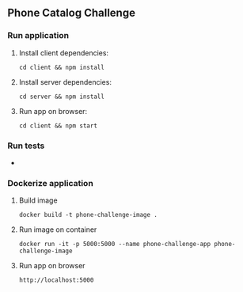 ## Phone Catalog Challenge

### Run application

1. Install client dependencies: 
    
    `cd client && npm install`

2. Install server dependencies: 

    `cd server && npm install`

3. Run app on browser: 

    `cd client && npm start`

### Run tests

-
### Dockerize application

1. Build image

    `docker build -t phone-challenge-image .`

2. Run image on container

    `docker run -it -p 5000:5000 --name phone-challenge-app phone-challenge-image`

3. Run app on browser

    `http://localhost:5000`